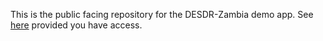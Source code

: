 This is the public facing repository for the DESDR-Zambia demo app. See [here](https://github.com/Columbia-DESDR/desdr-zambia-refactor-private) provided you have access.
